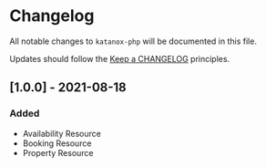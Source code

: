 # Changelog

All notable changes to `katanox-php` will be documented in this file.

Updates should follow the [Keep a CHANGELOG](https://keepachangelog.com/) principles.

## [1.0.0] - 2021-08-18
### Added
- Availability Resource
- Booking Resource
- Property Resource
